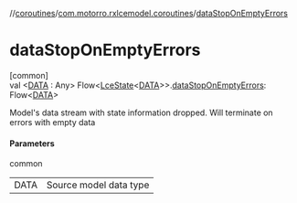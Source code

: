 //[coroutines](../../index.md)/[com.motorro.rxlcemodel.coroutines](index.md)/[dataStopOnEmptyErrors](data-stop-on-empty-errors.md)

# dataStopOnEmptyErrors

[common]\
val &lt;[DATA](data-stop-on-empty-errors.md) : Any&gt; Flow&lt;[LceState](../../../lce/lce/com.motorro.rxlcemodel.lce/-lce-state/index.md)&lt;[DATA](data-stop-on-empty-errors.md)&gt;&gt;.[dataStopOnEmptyErrors](data-stop-on-empty-errors.md): Flow&lt;[DATA](data-stop-on-empty-errors.md)&gt;

Model's data stream with state information dropped. Will terminate on errors with empty data

#### Parameters

common

| | |
|---|---|
| DATA | Source model data type |
